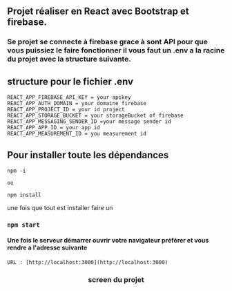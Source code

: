## Projet réaliser en React avec Bootstrap et firebase.

### Se projet se connecte à firebase grace à sont API pour que vous puissiez le faire fonctionner il vous faut un .env a la racine du projet avec la structure suivante.

## structure pour le fichier .env 
```
REACT_APP_FIREBASE_API_KEY = your apikey
REACT_APP_AUTH_DOMAIN = your domaine firebase
REACT_APP_PROJECT_ID = your id project
REACT_APP_STORAGE_BUCKET = your storageBucket of firebase
REACT_APP_MESSAGING_SENDER_ID =your message sender id 
REACT_APP_APP_ID = your app id 
REACT_APP_MEASUREMENT_ID = you measurement id
```




## Pour installer toute les dépendances 

```
npm -i

ou

npm install
```

une fois que  tout est installer faire un 

### `npm start`

#### Une fois le serveur démarrer ouvrir votre navigateur préférer et vous rendre a l'adresse suivante 

```
URL : [http://localhost:3000](http://localhost:3000)
```


### <p align="center"> screen du projet</p>

<p align="center">
<!-- <img src="https://github.com/peter-centini/sophie-leguennec/blob/main/screen.png" width="350" title="screen du projet"></p> -->
